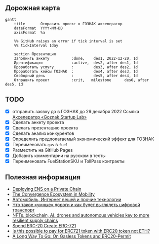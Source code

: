## Дорожная карта

```mermaid
gantt
    title       Отправить проект в ГОЗНАК акселератор
    dateFormat  YYYY-MM-DD
    axisFormat  %a

    %% GitHub raises an error if tick interval is set
    %% tickInterval 1day

    section Презентация
    Заполнить анкету          :done,    des1, 2022-12-20, 1d
    Идентификация             :active,  des2, after des1, 1d
    Проработать услугу        :         des3, after des2, 1d
    Проработать кейсы ГОЗНАК  :         des4, after des3, 1d
    Свободный день            :         des5, after des4, 1d
    Отправить проект          :crit,   milestone      des6, after des5, 1d
```

## TODO

- [x] отправить заявку до в ГОЗНАК до 26 декабря 2022
      Ссылка [Акселератор «Goznak Startup Lab»](https://accelerator.goznak.ru/)
- [x] Сделать анкету проекта
- [x] Сделать презентацию проекта
- [x] Сделать анализ конкурентов
- [x] Определить предполагаемый экономический эффект для ГОЗНАК
- [x] Переименовать `gas` в `fuel`
- [x] Разместить на GitHub Pages
- [x] Добавить комментарии на русском в тесты
- [x] Переименовать FuelStationSKU и TollPass контракты

## Полезная информация

- [Deploying ENS on a Private Chain](https://docs.ens.domains/deploying-ens-on-a-private-chain)
- [The Convergence Ecosystem in Mobility](https://outlierventures.io/wp-content/uploads/2019/05/ov0382convergenceinmobilitys1-180911161035.pdf)
- [Автомобиль, Интернет вещей и прочие технологии](https://habr.com/ru/company/unet/blog/371207/)
- [Что такое «умные» дороги и как будет выглядеть цифровой транспорт](https://trends.rbc.ru/trends/industry/5ef0c7849a7947bad518dfb5)
- [NFTs, blockchain, AI, drones and autonomous vehicles key to more resilient supply chains](https://www.rmit.edu.au/news/all-news/2022/may/digital-cbd-report-3)
- [Spend ERC-20 Create ERC-721](https://github.com/fulldecent/spend-ERC20-create-ERC721)
- [Is this possible to pay for ERC721 token with ERC20 token not ETH?](https://ethereum.stackexchange.com/questions/112301/is-this-possible-to-pay-for-erc721-token-with-erc20-token-not-eth)
- [A Long Way To Go: On Gasless Tokens and ERC20-Permit](https://soliditydeveloper.com/erc20-permit)
